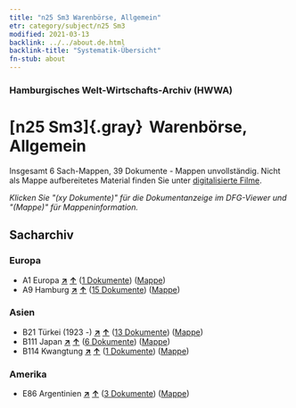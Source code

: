 ```yaml
---
title: "n25 Sm3 Warenbörse, Allgemein"
etr: category/subject/n25 Sm3
modified: 2021-03-13
backlink: ../../about.de.html
backlink-title: "Systematik-Übersicht"
fn-stub: about
---
```


### Hamburgisches Welt-Wirtschafts-Archiv (HWWA)
# [n25 Sm3]{.gray}&#8201; Warenbörse, Allgemein&#160; 




Insgesamt 6 Sach-Mappen, 39 Dokumente - Mappen unvollständig.
Nicht als Mappe aufbereitetes Material finden Sie unter [digitalisierte Filme](/film/h1_sh).

_Klicken Sie "(xy Dokumente)" für die Dokumentanzeige im DFG-Viewer und "(Mappe)" für Mappeninformation._

## Sacharchiv




### Europa

- A1 Europa [**&nearr;**](../../../geo/i/140892/about.de.html "Europa (alle Mappen)") [**&uarr;**](../../../geo/about.de.html#A1 "Ländersystematik") (<a href="https://pm20.zbw.eu/dfgview/sh/140892,145489" title="über: Europa : Warenbörse, Allgemein" target="_blank">1 Dokumente</a>) ([Mappe](http://purl.org/pressemappe20/folder/sh/140892,145489))
- A9 Hamburg [**&nearr;**](../../../geo/i/140905/about.de.html "Hamburg (alle Mappen)") [**&uarr;**](../../../geo/about.de.html#A9 "Ländersystematik") (<a href="https://pm20.zbw.eu/dfgview/sh/140905,145489" title="über: Hamburg : Warenbörse, Allgemein" target="_blank">15 Dokumente</a>) ([Mappe](http://purl.org/pressemappe20/folder/sh/140905,145489))

### Asien

- B21 Türkei (1923 -) [**&nearr;**](../../../geo/i/141111/about.de.html "Türkei (1923 -) (alle Mappen)") [**&uarr;**](../../../geo/about.de.html#B21 "Ländersystematik") (<a href="https://pm20.zbw.eu/dfgview/sh/141111,145489" title="über: Türkei (1923 -) : Warenbörse, Allgemein" target="_blank">13 Dokumente</a>) ([Mappe](http://purl.org/pressemappe20/folder/sh/141111,145489))
- B111 Japan [**&nearr;**](../../../geo/i/141272/about.de.html "Japan (alle Mappen)") [**&uarr;**](../../../geo/about.de.html#B111 "Ländersystematik") (<a href="https://pm20.zbw.eu/dfgview/sh/141272,145489" title="über: Japan : Warenbörse, Allgemein" target="_blank">6 Dokumente</a>) ([Mappe](http://purl.org/pressemappe20/folder/sh/141272,145489))
- B114 Kwangtung [**&nearr;**](../../../geo/i/141275/about.de.html "Kwangtung (alle Mappen)") [**&uarr;**](../../../geo/about.de.html#B114 "Ländersystematik") (<a href="https://pm20.zbw.eu/dfgview/sh/141275,145489" title="über: Kwangtung : Warenbörse, Allgemein" target="_blank">1 Dokumente</a>) ([Mappe](http://purl.org/pressemappe20/folder/sh/141275,145489))

### Amerika

- E86 Argentinien [**&nearr;**](../../../geo/i/141692/about.de.html "Argentinien (alle Mappen)") [**&uarr;**](../../../geo/about.de.html#E86 "Ländersystematik") (<a href="https://pm20.zbw.eu/dfgview/sh/141692,145489" title="über: Argentinien : Warenbörse, Allgemein" target="_blank">3 Dokumente</a>) ([Mappe](http://purl.org/pressemappe20/folder/sh/141692,145489))


